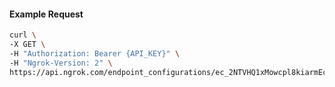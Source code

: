 
#### Example Request
```bash
curl \
-X GET \
-H "Authorization: Bearer {API_KEY}" \
-H "Ngrok-Version: 2" \
https://api.ngrok.com/endpoint_configurations/ec_2NTVHQ1xMowcpl8kiarmEcuGQ2y/oidc
